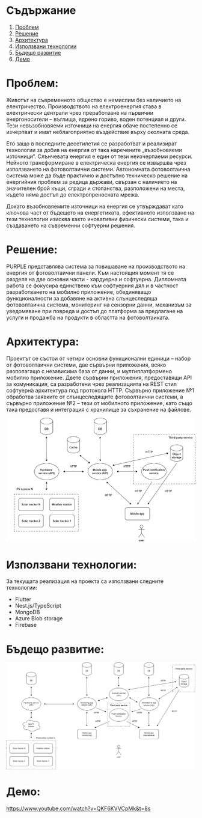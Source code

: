 # Съдържание

1. [Проблем](#проблем)
2. [Решение](#решение)
3. [Архитектура](#архитектура)
4. [Използвани технологии](#използвани-технологии)
5. [Бъдещо развитие](#бъдещо-развитие)
6. [Демо](#демо)

# Проблем:

Животът на съвременното общество е немислим без наличието на електричество. Производството на електроенергия става в електрически централи чрез преработване на първични енергоносители – въглища, ядрено гориво, воден потенциал и други. Тези невъзобновяеми източници на енергия обаче постепенно се изчерпват и имат неблагоприятно въздействие върху околната среда.

Ето защо в последните десетилетия се разработват и реализират технологии за добив на енергия от така наречените „възобновяеми източници“. Слънчевата енергия е един от тези неизчерпаеми ресурси. Нейното трансформиране в електрическа енергия се извършва чрез използването на фотоволтаични системи. Автономната фотоволтаична система може да бъде практично и достъпно техническо решение на енергийния проблем за редица държави, свързан с наличието на значителен брой къщи, сгради и стопанства, разположени на места, където няма достъп до електропреносната мрежа.

Докато възобновяемите източници на енергия се утвърждават като ключова част от бъдещето на енергетиката, ефективното използване на тези технологии изисква както иновативни физически системи, така и създаването на съвременни софтуерни решения.

# Решение:

PURPLE представлява система за повишаване на производството на енергия от фотоволтаични панели. Към настоящия момент тя се разделя на две основни части - хардуерна и софтуерна. Дипломната работа се фокусира единствено към софтуерния дял и в частност разработването на мобилно приложение, обединяващо функционалности за добавяне на активна слънцеследяща фотоволтаична система, мониторинг на сензорни данни, механизъм за уведомяване при повреда и достъп до платформа за предлагане на услуги и продажба на продукти в областта на фотоволтаиката.

# Архитектура:

Проектът се състои от четири основни функционални единици – набор от фотоволтаични системи, две сървърни приложения, всяко разполагащо с независима база от данни, и мултиплатформено мобилно приложение. Двете сървърни приложения, предоставящи API за комуникация, са разработени чрез реализацията на REST стил софтуерна архитектура под протокола HTTP. Сървърно приложение №1 обработва заявките от слънцеследящите фотоволтаични системи, а сървърно приложение №2 – тези от мобилното приложение, като също така предоставя и интеграция с хранилище за съхранение на файлове.

![Архитектурна схема](assets/architecture_diagram_new.png)

# Използвани технологии:

За текущата реализация на проекта са използвани следните технологии:
- Flutter
- Nest.js/TypeScript
- MongoDB
- Azure Blob storage
- Firebase

# Бъдещо развитие:

![План за бъдещо развитие](assets/future_development.png)

# Демо:

https://www.youtube.com/watch?v=QKF6KVVCpMk&t=8s
